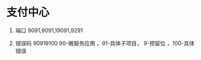 # 支付中心
1. 端口 9091,9091,19091,9291
    
    
2. 错误码 90919100 90-微服务应用 ，91-具体子项目， 9-预留位 ，100-具体错误
    
